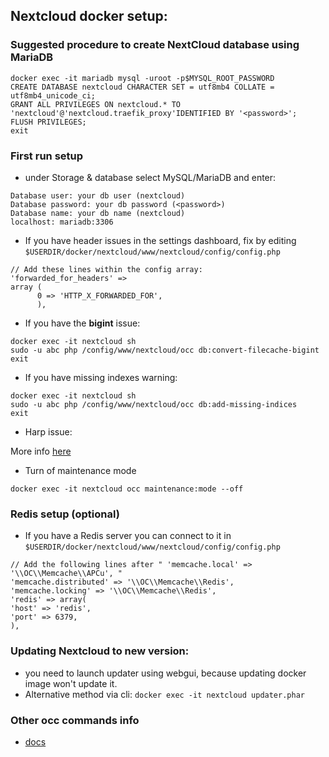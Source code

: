 ## Nextcloud docker setup:

### Suggested procedure to create NextCloud database using MariaDB

```
docker exec -it mariadb mysql -uroot -p$MYSQL_ROOT_PASSWORD
CREATE DATABASE nextcloud CHARACTER SET = utf8mb4 COLLATE = utf8mb4_unicode_ci;
GRANT ALL PRIVILEGES ON nextcloud.* TO 'nextcloud'@'nextcloud.traefik_proxy'IDENTIFIED BY '<password>';
FLUSH PRIVILEGES;
exit
```

### First run setup

- under Storage & database select MySQL/MariaDB and enter:

```
Database user: your db user (nextcloud)
Database password: your db password (<password>)
Database name: your db name (nextcloud)
localhost: mariadb:3306
```

- If you have header issues in the settings dashboard, fix by editing `$USERDIR/docker/nextcloud/www/nextcloud/config/config.php`

```
// Add these lines within the config array:
'forwarded_for_headers' =>
array (
      0 => 'HTTP_X_FORWARDED_FOR',
      ),
```

- If you have the **bigint** issue:

```
docker exec -it nextcloud sh
sudo -u abc php /config/www/nextcloud/occ db:convert-filecache-bigint
exit
```

- If you have missing indexes warning:  

```
docker exec -it nextcloud sh
sudo -u abc php /config/www/nextcloud/occ db:add-missing-indices
exit
```

- Harp issue:

More info [here](https://github.com/linuxserver/docker-nextcloud/issues/515)

- Turn of maintenance mode

```
docker exec -it nextcloud occ maintenance:mode --off
```

### Redis setup (optional)

- If you have a Redis server you can connect to it in `$USERDIR/docker/nextcloud/www/nextcloud/config/config.php`

```
// Add the following lines after " 'memcache.local' => '\\OC\\Memcache\\APCu', "
'memcache.distributed' => '\\OC\\Memcache\\Redis',
'memcache.locking' => '\\OC\\Memcache\\Redis',
'redis' => array(
'host' => 'redis',
'port' => 6379,
),
```

### Updating Nextcloud to new version:

- you need to launch updater using webgui, because updating docker image won't update it. 
- Alternative method via cli: `docker exec -it nextcloud updater.phar`

### Other occ commands info

- [docs](https://docs.nextcloud.com/server/stable/admin_manual/configuration_server/occ_command.html#file-operations-label)
